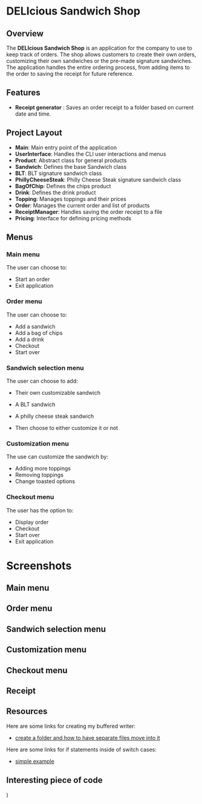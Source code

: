 # DELIcious Sandwich Shop

## Overview
The **DELIcious Sandwich Shop** is an application for the company to use to keep track of orders. The shop allows customers to create their own orders, customizing their own sandwiches or the pre-made signature sandwiches. The application handles the entire ordering process, from adding items to the order to saving the receipt for future reference.

## Features
- **Receipt generator** : Saves an order receipt to a folder based on current date and time. 


## Project Layout

- **Main**: Main entry point of the application
- **UserInterface**: Handles the CLI user interactions and menus
- **Product**: Abstract class for general products
- **Sandwich**: Defines the base Sandwich class
- **BLT**: BLT signature sandwich class
- **PhillyCheeseSteak**: Philly Cheese Steak signature sandwich class
- **BagOfChip**: Defines the chips product
- **Drink**: Defines the drink product
- **Topping**: Manages toppings and their prices
- **Order**: Manages the current order and list of products
- **ReceiptManager**: Handles saving the order receipt to a file
- **Pricing**: Interface for defining pricing methods

## Menus
### **Main menu** 
The user can choose to:
- Start an order
- Exit application

### **Order menu**
The user can choose to:
- Add a sandwich
- Add a bag of chips
- Add a drink
- Checkout
- Start over

### **Sandwich selection menu**
The user can choose to add:
- Their own customizable sandwich
- A BLT sandwich
- A philly cheese steak sandwich

- Then choose to either customize it or not

### **Customization menu**
The use can customize the sandwich by:
- Adding more toppings
- Removing toppings
- Change toasted options

### **Checkout menu**
The user has the option to:
- Display order
- Checkout
- Start over
- Exit application

# Screenshots

## Main menu

## Order menu


## Sandwich selection menu


## Customization menu


## Checkout menu


## Receipt 


## Resources

Here are some links for creating my buffered writer:
- [create a folder and how to have separate files move into it](https://stackoverflow.com/questions/16269563/how-to-save-a-file-to-a-directory)

Here are some links for if statements inside of switch cases:
- [simple example](https://stackoverflow.com/questions/60049457/refactor-switch-statement-using-an-object-vs-primitive-data-type)

## Interesting piece of code


  )